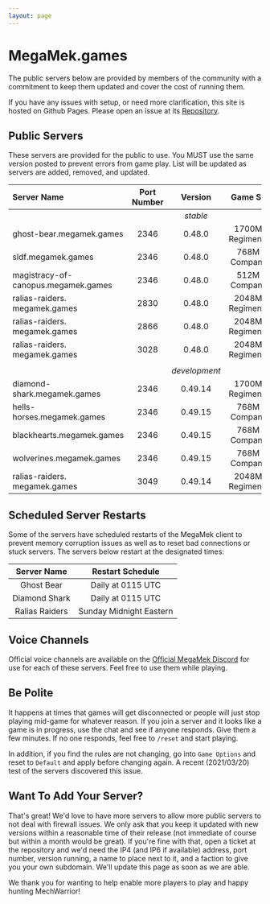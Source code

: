 ```yaml
---
layout: page
---
```

# MegaMek.games

The public servers below are provided by members of the community with a
commitment to keep them updated and cover the cost of running them.

If you have any issues with setup, or need more clarification, this site is
hosted on Github Pages. Please open an issue at its [Repository](https://github.com/rjhancock/megamek-games).

## Public Servers

These servers are provided for the public to use. You MUST use the same version
posted to prevent errors from game play. List will be updated as servers are
added, removed, and updated.

|Server Name|Port Number|Version|Game Size|Provided By|
|:------|:-----:|:--------:|:--:|-------:|
|||*stable*||
|ghost-bear.megamek.games|2346|0.48.0|1700M - Regimental?|TapEnvy.us, LLC|
|sldf.megamek.games|2346|0.48.0|768M - Companies|Hammer|
|magistracy-of-canopus.megamek.games|2346|0.48.0|512M - Companies|Delra|
|ralias-raiders. megamek.games|2830|0.48.0|2048M - Regimental?|Sierra Invenio / SniperTeamTango|
|ralias-raiders. megamek.games|2866|0.48.0|2048M - Regimental?|Sierra Invenio / SniperTeamTango|
|ralias-raiders. megamek.games|3028|0.48.0|2048M - Regimental?|Sierra Invenio / SniperTeamTango|
||||||
|||*development*||
|diamond-shark.megamek.games|2346|0.49.14|1700M - Regimental?|TapEnvy.us, LLC|
|hells-horses.megamek.games|2346|0.49.15|768M - Companies|Hammer|
|blackhearts.megamek.games|2346|0.49.15|768M - Companies|Hammer|
|wolverines.megamek.games|2346|0.49.15|768M - Companies|Hammer|
|ralias-raiders. megamek.games|3049|0.49.14|2048M - Regimental?|Sierra Invenio / SniperTeamTango|

## Scheduled Server Restarts

Some of the servers have scheduled restarts of the MegaMek client to prevent
memory corruption issues as well as to reset bad connections or stuck servers.
The servers below restart at the designated times:

|Server Name|Restart Schedule|
|:---------:|:--------------:|
|Ghost Bear | Daily at 0115 UTC|
|Diamond Shark | Daily at 0115 UTC|
|Ralias Raiders | Sunday Midnight Eastern|

## Voice Channels

Official voice channels are available on the [Official MegaMek Discord](https://discord.gg/XM54YH9396) for use for each of these servers. Feel free to use them while playing.

## Be Polite

It happens at times that games will get disconnected or people will just stop playing mid-game for whatever reason. If you join a server and it looks like a game is in progress, use the chat and see if anyone responds. Give them a few minutes. If no one responds, feel free to `/reset` and start playing.

In addition, if you find the rules are not changing, go into `Game Options` and reset to `Default` and apply before changing again. A recent (2021/03/20) test of the servers discovered this issue.

## Want To Add Your Server?

That's great! We'd love to have more servers to allow more public servers to not deal with firewall issues. We only ask that you keep it updated with new versions within a reasonable time of their release (not immediate of course but within a month would be great). If you're fine with that, open a ticket at the repository and we'd need the IP4 (and IP6 if available) address, port number, version running, a name to place next to it, and a faction to give you your own subdomain. We'll update this page as soon as we are able.

We thank you for wanting to help enable more players to play and happy hunting MechWarrior!
